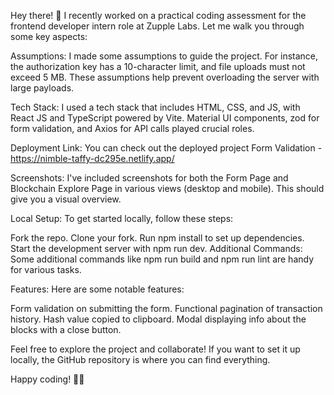 Hey there! 👋 I recently worked on a practical coding assessment for the frontend developer intern role at Zupple Labs. Let me walk you through some key aspects:

Assumptions:
I made some assumptions to guide the project. For instance, the authorization key has a 10-character limit, and file uploads must not exceed 5 MB. These assumptions help prevent overloading the server with large payloads.

Tech Stack:
I used a tech stack that includes HTML, CSS, and JS, with React JS and TypeScript powered by Vite. Material UI components, zod for form validation, and Axios for API calls played crucial roles.

Deployment Link:
You can check out the deployed project 
Form Validation - https://nimble-taffy-dc295e.netlify.app/

Screenshots:
I've included screenshots for both the Form Page and Blockchain Explore Page in various views (desktop and mobile). This should give you a visual overview.

Local Setup:
To get started locally, follow these steps:

Fork the repo.
Clone your fork.
Run npm install to set up dependencies.
Start the development server with npm run dev.
Additional Commands:
Some additional commands like npm run build and npm run lint are handy for various tasks.

Features:
Here are some notable features:

Form validation on submitting the form.
Functional pagination of transaction history.
Hash value copied to clipboard.
Modal displaying info about the blocks with a close button.

Feel free to explore the project and collaborate! If you want to set it up locally, the GitHub repository is where you can find everything.

Happy coding! 🚀✨
